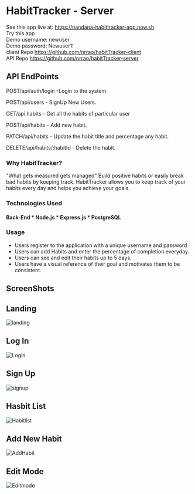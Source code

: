 # HabitTracker - Server

See this app live at: https://nandana-habittracker-app.now.sh<br/>
Try this app<br/>
Demo username: newuser<br/>
Demo password: Newuser1!<br/>
client Repo https://github.com/nrrao/habitTracker-client<br/>
API Repo https://github.com/nrrao/habitTracker-server<br/>

## API EndPoints

POST/api/auth/login -Login to the system 

POST/api/users - SignUp New Users.

GET/api.habits - Get all the habits of particular user

POST/api/habits - Add new habit.

PATCH/api/habits - Update the habit title and percentage any habit.

DELETE/api/habits/:habitId - Delete the habit.

### Why HabitTracker?
"What gets measured gets managed"
Build positive habits or easily break bad habits by keeping track.
HabitTracker allows you to keep track of your habits every day and helps you achieve your goals.

### Technologies Used

#### Back-End * Node.js * Express.js * PostgreSQL

### Usage

* Users register to the application with a unique username and password 
* Users can add Habits and enter the percentage of completion everyday.
* Users can see and edit their habits up to 5 days. 
* Users have a visual reference of their goal and motivates them to be consistent. 

## ScreenShots

## Landing
![landing](https://user-images.githubusercontent.com/25930687/69060656-b827d380-09e5-11ea-871a-e13469ff0833.PNG)
## Log In
![Login](https://user-images.githubusercontent.com/25930687/67593170-8ea1c200-f72f-11e9-8471-7c73c556be73.png)
## Sign Up
![signup](https://user-images.githubusercontent.com/25930687/67593208-a9743680-f72f-11e9-9a8b-404123370558.png)
## Hasbit List
![Habitlist](https://user-images.githubusercontent.com/25930687/67593522-4e8f0f00-f730-11e9-8c49-d68e160fdd6a.png)
## Add New Habit
![AddHabit](https://user-images.githubusercontent.com/25930687/67593251-c7da3200-f72f-11e9-8dc9-c0142195bdb8.png)
## Edit Mode
![Editmode](https://user-images.githubusercontent.com/25930687/67593287-de808900-f72f-11e9-9854-0855185eed97.png)

